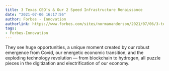 ```yaml
---
title: 3 Texas CEO’s & Our 2 Speed Infrastructure Renaissance
date: "2021-07-06 16:17:56"
author: Forbes - Innovation
authorlink: https://www.forbes.com/sites/normananderson/2021/07/06/3-texas-ceos--our-2-speed-infrastructure-renaissance/
tags:
- Forbes-Innovation
---
```

They see huge opportunities, a unique moment created by our robust emergence from Covid, our energetic economic transition, and the exploding technology revolution — from blockchain to hydrogen, all puzzle pieces in the digitization and electrification of our economy.
